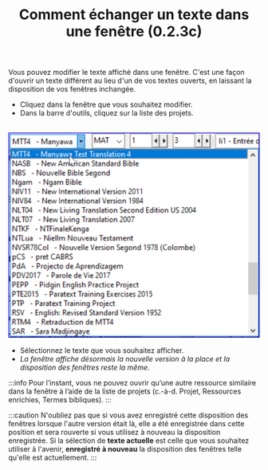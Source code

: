 ﻿---
title: Comment échanger un texte dans une fenêtre (0.2.3c)
---

Vous pouvez modifier le texte affiché dans une fenêtre. C'est une façon d'ouvrir un texte différent au lieu d'un de vos textes ouverts, en laissant la disposition de vos fenêtres inchangée.

-   Cliquez dans la fenêtre que vous souhaitez modifier.
-   Dans la barre d'outils, cliquez sur la liste des projets.

    ![](../../media/96fe167716dc127070eb385bb69c7424.png)

-   Sélectionnez le texte que vous souhaitez afficher.
   -  *La fenêtre affiche désormais la nouvelle version à la place et la disposition des fenêtres reste la même*.

:::info
Pour l’instant, vous ne pouvez ouvrir qu’une autre ressource similaire dans la fenêtre à l’aide de la liste de projets (c.-à-d. Projet, Ressources enrichies, Termes bibliques).
:::

:::caution
N'oubliez pas que si vous avez enregistré cette disposition des fenêtres lorsque l'autre version était là, elle a été enregistrée dans cette position et sera rouverte si vous utilisez à nouveau la disposition enregistrée. Si la sélection de **texte actuelle** est celle que vous souhaitez utiliser à l'avenir, **enregistré à nouveau** la disposition des fenêtres telle qu'elle est actuellement.
:::

